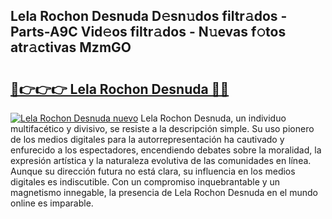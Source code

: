 ## Lela Rochon Desnuda D𝚎sn𝚞dos filtr𝚊dos - Parts-A9C Vid𝚎os filtr𝚊dos - N𝚞evas f𝚘tos atr𝚊ctivas MzmGO

# <h2><a href="http://mb0keqr.tromn.icu/?c=Lela+Rochon+Desnuda">🔗👉👉👉 Lela Rochon Desnuda 🔗🔗</a></h2>

[![Lela Rochon Desnuda nuevo](https://i.imgur.com/pEAQMta.gif)](http://mb0keqr.tromn.icu/?c=Lela+Rochon+Desnuda)
Lela Rochon Desnuda, un individuo multifacético y divisivo, se resiste a la descripción simple. Su uso pionero de los medios digitales para la autorrepresentación ha cautivado y enfurecido a los espectadores, encendiendo debates sobre la moralidad, la expresión artística y la naturaleza evolutiva de las comunidades en línea. Aunque su dirección futura no está clara, su influencia en los medios digitales es indiscutible. Con un compromiso inquebrantable y un magnetismo innegable, la presencia de Lela Rochon Desnuda en el mundo online es imparable.

